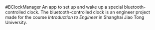 #BClockManager
An app to set up and wake up a special bluetooth-controlled clock.
The bluetooth-controlled clock is an engineer project made for the course *Introduction to Engineer* in Shanghai Jiao Tong University.